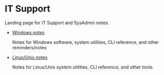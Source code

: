 # IT Support

Landing page for IT Support and SysAdmin notes.

- [Windows notes](Windows.md)

  Notes for Windows software, system utilities, CLI reference, and other reminders/notes

- [Linux/Unix notes](Linux.md)

  Notes for Linux/Unix system utilities, CLI reference, and other tools.
